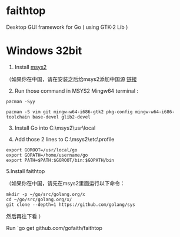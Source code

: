 # faithtop
Desktop GUI framework for Go ( using GTK-2 Lib )

# Windows 32bit

1. Install [msys2](https://www.msys2.org)

  （如果你在中国，请在安装之后给msys2添加中国源 [链接](https://blog.csdn.net/liyuanbhu/article/details/56496501)

2. Run those command in MSYS2 Mingw64 terminal :

`pacman -Syy`

`pacman -S vim git mingw-w64-i686-gtk2 pkg-config mingw-w64-i686-toolchain base-devel glib2-devel`

3. Install Go into C:\msys2\usr\local

4. Add those 2 lines to C:\msys2\etc\profile

```shell
export GOROOT=/usr/local/go
export GOPATH=/home/username/go
export PATH=$PATH:$GOROOT/bin:$GOPATH/bin
```

5.Install faithtop

（如果你在中国，请先在msys2里面运行以下命令：

```shell
mkdir -p ~/go/src/golang.org/x
cd ~/go/src/golang.org/x/
git clone --depth=1 https://github.com/golang/sys
```
然后再往下看
）

Run `go get github.com/gofaith/faithtop
